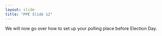 ```yaml
---
layout: slide
title: "PPE Slide 12"
---
```


We will now go over how to set up your polling place before Election Day.